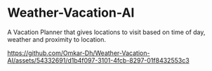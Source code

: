 # Weather-Vacation-AI

A Vacation Planner that gives locations to visit based on time of day, weather and proximity to location.

https://github.com/Omkar-Dh/Weather-Vacation-AI/assets/54332691/d1b4f097-3101-4fcb-8297-01f8432553c3


